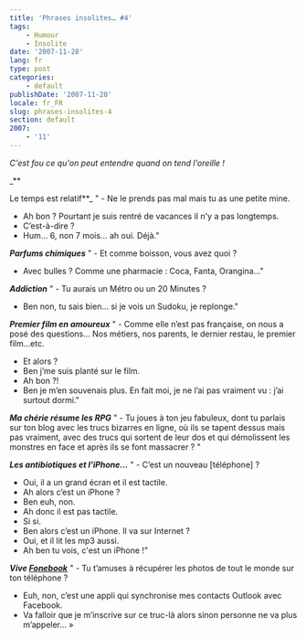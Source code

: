```yaml
---
title: 'Phrases insolites… #4'
tags:
    - Humour
    - Insolite
date: '2007-11-28'
lang: fr
type: post
categories:
    - default
publishDate: '2007-11-28'
locale: fr_FR
slug: phrases-insolites-4
section: default
2007:
    - '11'
---
```


_C'est fou ce qu'on peut entendre quand on tend l'oreille&nbsp;!_

_**<!--more-->

Le temps est relatif**_
" - Ne le prends pas mal mais tu as une petite mine.
- Ah bon&nbsp;? Pourtant je suis rentré de vacances il n'y a pas longtemps.
- C’est-à-dire&nbsp;?
- Hum… 6, non 7 mois… ah oui. Déjà."

_**Parfums chimiques**_
" - Et comme boisson, vous avez quoi&nbsp;?
- Avec bulles&nbsp;? Comme une pharmacie&nbsp;: Coca, Fanta, Orangina…"

_**Addiction**_
" - Tu aurais un Métro ou un 20 Minutes&nbsp;?
- Ben non, tu sais bien… si je vois un Sudoku, je replonge."

_**Premier film en amoureux**_
" - Comme elle n’est pas française, on nous a posé des questions… Nos métiers, nos parents, le dernier restau, le premier film…etc.
- Et alors&nbsp;?
- Ben j’me suis planté sur le film.
- Ah bon&nbsp;?!
- Ben je m’en souvenais plus. En fait moi, je ne l’ai pas vraiment vu&nbsp;: j’ai surtout dormi."

_**Ma chérie résume les RPG**_
" - Tu joues à ton jeu fabuleux, dont tu parlais sur ton blog avec les trucs bizarres en ligne, où ils se tapent dessus mais pas vraiment, avec des trucs qui sortent de leur dos et qui démolissent les monstres en face et après ils se font massacrer&nbsp;? "

_**Les antibiotiques et l'iPhone…**_
" - C’est un nouveau [téléphone]&nbsp;?
- Oui, il a un grand écran et il est tactile.
- Ah alors c’est un iPhone&nbsp;?
- Ben euh, non.
- Ah donc il est pas tactile.
- Si si.
- Ben alors c’est un iPhone. Il va sur Internet&nbsp;?
- Oui, et il lit les mp3 aussi.
- Ah ben tu vois, c'est un iPhone&nbsp;!"

_**Vive [Fonebook](https://sites.google.com/site/rossdargan/)**_
" - Tu t’amuses à récupérer les photos de tout le monde sur ton téléphone&nbsp;?
- Euh, non, c’est une appli qui synchronise mes contacts Outlook avec Facebook.
- Va falloir que je m’inscrive sur ce truc-là alors sinon personne ne va plus m’appeler…&nbsp;»